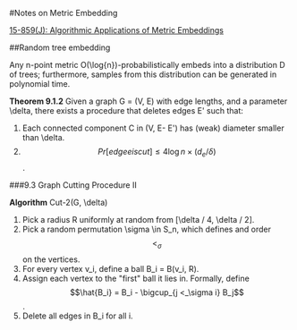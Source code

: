 #Notes on Metric Embedding

[15-859(J): Algorithmic Applications of Metric Embeddings](http://www.cs.cmu.edu/~./anupamg/metrics/)

##Random tree embedding

Any n-point metric O(\log{n})-probabilistically embeds into a distribution D of trees; furthermore, samples from this distribution can be generated in polynomial time.

**Theorem 9.1.2** Given a graph G = (V, E) with edge lengths, and a parameter \delta, there exists a procedure that deletes edges E' such that:
  1. Each connected component C in (V, E- E') has (weak) diameter smaller than \delta.
  2. $$Pr[edge e is cut] \le 4 \log{n} \times (d_e / \delta)$$.

###9.3 Graph Cutting Procedure II

**Algorithm** Cut-2(G, \delta)
  1. Pick a radius R uniformly at random from [\delta / 4, \delta / 2].
  2. Pick a random permutation \sigma \in S_n, which defines and order $$<_\sigma$$ on the vertices.
  3. For every vertex v_i, define a ball B_i = B(v_i, R).
  4. Assign each vertex to the "first" ball it lies in. Formally, define $$\hat{B_i} = B_i - \bigcup_{j <_\sigma i} B_j$$.
  5. Delete all edges in B_i for all i.
